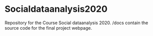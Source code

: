 # Socialdataanalysis2020

Repository for the Course Social dataanalysis 2020. 
/docs contain the source code for the final project webpage. 